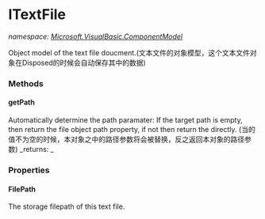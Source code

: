 ﻿
# ITextFile
_namespace: [Microsoft.VisualBasic.ComponentModel](N-Microsoft.VisualBasic.ComponentModel.md)_

Object model of the text file doucment.(文本文件的对象模型，这个文本文件对象在Disposed的时候会自动保存其中的数据)

### Methods

#### getPath
Automatically determine the path paramater: If the target path is empty, then return
 the file object path property, if not then return the
 directly.
 (当的值不为空的时候，本对象之中的路径参数将会被替换，反之返回本对象的路径参数)
_returns: _


### Properties

#### FilePath
The storage filepath of this text file.

